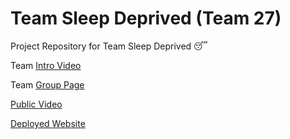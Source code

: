 # Team Sleep Deprived (Team 27)

Project Repository for Team Sleep Deprived 😴

Team [Intro Video](./admin/videos/teamintro.mp4)

Team [Group Page](./admin/team.md)

[Public Video](https://youtu.be/dsduedIEjEU)

[Deployed Website](https://cse110-expensetracker.netlify.app/)

